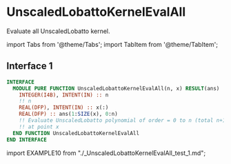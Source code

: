 # UnscaledLobattoKernelEvalAll

Evaluate all UnscaledLobatto kernel.

import Tabs from '@theme/Tabs';
import TabItem from '@theme/TabItem';

## Interface 1

<Tabs>
<TabItem value="interface" label="܀ Interface" default>

```fortran
INTERFACE
  MODULE PURE FUNCTION UnscaledLobattoKernelEvalAll(n, x) RESULT(ans)
    INTEGER(I4B), INTENT(IN) :: n
    !! n
    REAL(DFP), INTENT(IN) :: x(:)
    REAL(DFP) :: ans(1:SIZE(x), 0:n)
    !! Evaluate UnscaledLobatto polynomial of order = 0 to n (total n+1)
    !! at point x
  END FUNCTION UnscaledLobattoKernelEvalAll
END INTERFACE
```

</TabItem>

<TabItem value="example" label="️܀ See example">

import EXAMPLE10 from "./_UnscaledLobattoKernelEvalAll_test_1.md";

<EXAMPLE10 />

</TabItem>

<TabItem value="close" label="↢ ">

</TabItem>
</Tabs>
